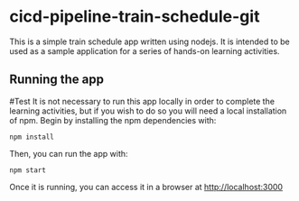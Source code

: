 # cicd-pipeline-train-schedule-git

This is a simple train schedule app written using nodejs. It is intended to be used as a sample application for a series of hands-on learning activities.

## Running the app
#Test
It is not necessary to run this app locally in order to complete the learning activities, but if you wish to do so you will need a local installation of npm. Begin by installing the npm dependencies with:

    npm install

Then, you can run the app with:

    npm start

Once it is running, you can access it in a browser at [http://localhost:3000](http://localhost:3000)
